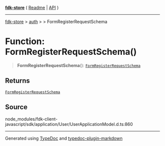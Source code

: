 [**fdk-store**](../../../README.md) ( [Readme](../../../README.md) \| [API](../../../API.md) )

---

[fdk-store](../../../API.md) > [auth](../../README.md) > [<internal>](../README.md) > FormRegisterRequestSchema

# Function: FormRegisterRequestSchema()

> **FormRegisterRequestSchema**(): [`FormRegisterRequestSchema`](../type-aliases/type-alias.FormRegisterRequestSchema.md)

## Returns

[`FormRegisterRequestSchema`](../type-aliases/type-alias.FormRegisterRequestSchema.md)

## Source

node_modules/fdk-client-javascript/sdk/application/User/UserApplicationModel.d.ts:860

---

Generated using [TypeDoc](https://typedoc.org/) and [typedoc-plugin-markdown](https://www.npmjs.com/package/typedoc-plugin-markdown)
